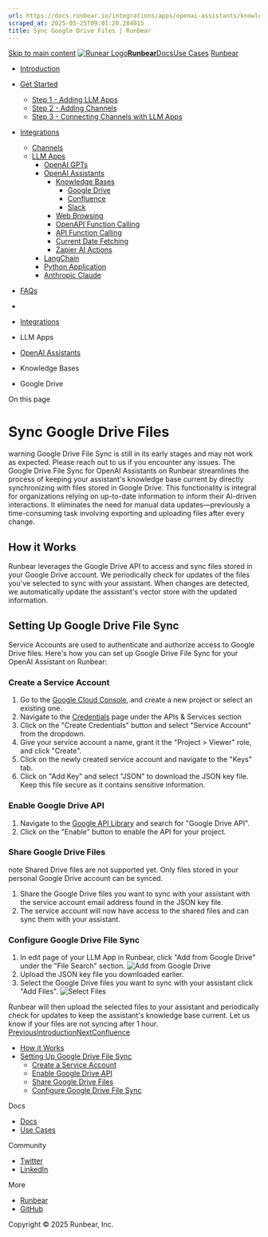 ```yaml
---
url: https://docs.runbear.io/integrations/apps/openai-assistants/knowledge-bases/google-drive
scraped_at: 2025-05-25T09:01:28.284015
title: Sync Google Drive Files | Runbear
---
```


[Skip to main content](https://docs.runbear.io/integrations/apps/openai-assistants/knowledge-bases/google-drive#__docusaurus_skipToContent_fallback)
[![Runear Logo](https://docs.runbear.io/img/logo.svg)**Runbear**](https://docs.runbear.io/)[Docs](https://docs.runbear.io/)[Use Cases](https://docs.runbear.io/use-cases)
[Runbear](https://runbear.io)
  * [Introduction](https://docs.runbear.io/)
  * [Get Started](https://docs.runbear.io/get-started)
    * [Step 1 - Adding LLM Apps](https://docs.runbear.io/get-started/app)
    * [Step 2 - Adding Channels](https://docs.runbear.io/get-started/channel)
    * [Step 3 - Connecting Channels with LLM Apps](https://docs.runbear.io/get-started/connection)
  * [Integrations](https://docs.runbear.io/integrations)
    * [Channels](https://docs.runbear.io/integrations/apps/openai-assistants/knowledge-bases/google-drive)
    * [LLM Apps](https://docs.runbear.io/integrations/apps/openai-assistants/knowledge-bases/google-drive)
      * [OpenAI GPTs](https://docs.runbear.io/integrations/apps/openai-gpts/)
      * [OpenAI Assistants](https://docs.runbear.io/integrations/apps/openai-assistants/)
        * [Knowledge Bases](https://docs.runbear.io/integrations/apps/openai-assistants/knowledge-bases/google-drive)
          * [Google Drive](https://docs.runbear.io/integrations/apps/openai-assistants/knowledge-bases/google-drive)
          * [Confluence](https://docs.runbear.io/integrations/apps/openai-assistants/knowledge-bases/confluence)
          * [Slack](https://docs.runbear.io/integrations/apps/openai-assistants/knowledge-bases/slack)
        * [Web Browsing](https://docs.runbear.io/integrations/apps/openai-assistants/web-browsing)
        * [OpenAPI Function Calling](https://docs.runbear.io/integrations/apps/openai-assistants/api-calling-openapi)
        * [API Function Calling](https://docs.runbear.io/integrations/apps/openai-assistants/api-calling)
        * [Current Date Fetching](https://docs.runbear.io/integrations/apps/openai-assistants/current-date-fetching)
        * [Zapier AI Actions](https://docs.runbear.io/integrations/apps/openai-assistants/zapier-ai-actions)
      * [LangChain](https://docs.runbear.io/integrations/apps/langchain/)
      * [Python Application](https://docs.runbear.io/integrations/apps/python-sdk/)
      * [Anthropic Claude](https://docs.runbear.io/integrations/apps/anthropic-claude/)
  * [FAQs](https://docs.runbear.io/faq)


  * [](https://docs.runbear.io/)
  * [Integrations](https://docs.runbear.io/integrations)
  * LLM Apps
  * [OpenAI Assistants](https://docs.runbear.io/integrations/apps/openai-assistants/)
  * Knowledge Bases
  * Google Drive


On this page
# Sync Google Drive Files
warning
Google Drive File Sync is still in its early stages and may not work as expected. Please reach out to us if you encounter any issues.
The Google Drive File Sync for OpenAI Assistants on Runbear streamlines the process of keeping your assistant's knowledge base current by directly synchronizing with files stored in Google Drive. This functionality is integral for organizations relying on up-to-date information to inform their AI-driven interactions. It eliminates the need for manual data updates—previously a time-consuming task involving exporting and uploading files after every change.
## How it Works[​](https://docs.runbear.io/integrations/apps/openai-assistants/knowledge-bases/google-drive#how-it-works "Direct link to How it Works")
Runbear leverages the Google Drive API to access and sync files stored in your Google Drive account. We periodically check for updates of the files you've selected to sync with your assistant. When changes are detected, we automatically update the assistant's vector store with the updated information.
## Setting Up Google Drive File Sync[​](https://docs.runbear.io/integrations/apps/openai-assistants/knowledge-bases/google-drive#setting-up-google-drive-file-sync "Direct link to Setting Up Google Drive File Sync")
Service Accounts are used to authenticate and authorize access to Google Drive files. Here's how you can set up Google Drive File Sync for your OpenAI Assistant on Runbear:
### Create a Service Account[​](https://docs.runbear.io/integrations/apps/openai-assistants/knowledge-bases/google-drive#create-a-service-account "Direct link to Create a Service Account")
  1. Go to the [Google Cloud Console](https://console.cloud.google.com/), and create a new project or select an existing one.
  2. Navigate to the [Credentials](https://console.cloud.google.com/apis/credentials) page under the APIs & Services section
  3. Click on the "Create Credentials" button and select "Service Account" from the dropdown.
  4. Give your service account a name, grant it the "Project > Viewer" role, and click "Create".
  5. Click on the newly created service account and navigate to the "Keys" tab.
  6. Click on "Add Key" and select "JSON" to download the JSON key file. Keep this file secure as it contains sensitive information.


### Enable Google Drive API[​](https://docs.runbear.io/integrations/apps/openai-assistants/knowledge-bases/google-drive#enable-google-drive-api "Direct link to Enable Google Drive API")
  1. Navigate to the [Google API Library](https://console.cloud.google.com/apis/library) and search for "Google Drive API".
  2. Click on the "Enable" button to enable the API for your project.


### Share Google Drive Files[​](https://docs.runbear.io/integrations/apps/openai-assistants/knowledge-bases/google-drive#share-google-drive-files "Direct link to Share Google Drive Files")
note
Shared Drive files are not supported yet. Only files stored in your personal Google Drive account can be synced.
  1. Share the Google Drive files you want to sync with your assistant with the service account email address found in the JSON key file.
  2. The service account will now have access to the shared files and can sync them with your assistant.


### Configure Google Drive File Sync[​](https://docs.runbear.io/integrations/apps/openai-assistants/knowledge-bases/google-drive#configure-google-drive-file-sync "Direct link to Configure Google Drive File Sync")
  1. In edit page of your LLM App in Runbear, click "Add from Google Drive" under the "File Search" section. ![Add from Google Drive](https://docs.runbear.io/assets/images/google-drive-sync-button-9387e09f59fb1a2ff95a58940966ee6a.png)
  2. Upload the JSON key file you downloaded earlier.
  3. Select the Google Drive files you want to sync with your assistant click "Add Files". ![Select Files](https://docs.runbear.io/assets/images/google-drive-sync-files-87e460cea5a5ccedf9de828d1a5b612f.png)


Runbear will then upload the selected files to your assistant and periodically check for updates to keep the assistant's knowledge base current. Let us know if your files are not syncing after 1 hour.
[PreviousIntroduction](https://docs.runbear.io/integrations/apps/openai-assistants/)[NextConfluence](https://docs.runbear.io/integrations/apps/openai-assistants/knowledge-bases/confluence)
  * [How it Works](https://docs.runbear.io/integrations/apps/openai-assistants/knowledge-bases/google-drive#how-it-works)
  * [Setting Up Google Drive File Sync](https://docs.runbear.io/integrations/apps/openai-assistants/knowledge-bases/google-drive#setting-up-google-drive-file-sync)
    * [Create a Service Account](https://docs.runbear.io/integrations/apps/openai-assistants/knowledge-bases/google-drive#create-a-service-account)
    * [Enable Google Drive API](https://docs.runbear.io/integrations/apps/openai-assistants/knowledge-bases/google-drive#enable-google-drive-api)
    * [Share Google Drive Files](https://docs.runbear.io/integrations/apps/openai-assistants/knowledge-bases/google-drive#share-google-drive-files)
    * [Configure Google Drive File Sync](https://docs.runbear.io/integrations/apps/openai-assistants/knowledge-bases/google-drive#configure-google-drive-file-sync)


Docs
  * [Docs](https://docs.runbear.io/)
  * [Use Cases](https://docs.runbear.io/use-cases)


Community
  * [Twitter](https://twitter.com/runbear_io)
  * [LinkedIn](https://www.linkedin.com/company/runbear)


More
  * [Runbear](https://runbear.io)
  * [GitHub](https://github.com/runbear-io/plugbear-python-sdk)


Copyright © 2025 Runbear, Inc.

